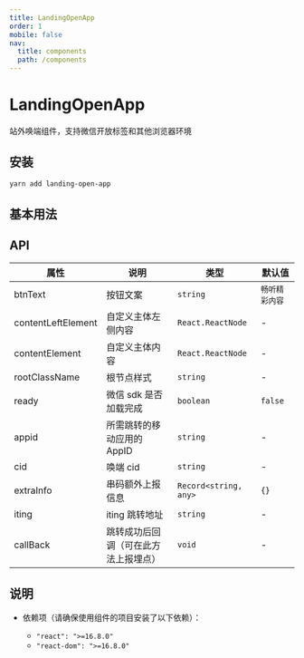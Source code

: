 ```yaml
---
title: LandingOpenApp
order: 1
mobile: false
nav:
  title: components
  path: /components
---
```


# LandingOpenApp

站外唤端组件，支持微信开放标签和其他浏览器环境

## 安装

```bash
yarn add landing-open-app
```

## 基本用法

<code src="./demos/Basic.tsx"></code>

## API

| 属性               | 说明                                 | 类型                  | 默认值          |
| ------------------ | ------------------------------------ | --------------------- | --------------- |
| btnText            | 按钮文案                             | `string`              | `畅听精彩内容`  |
| contentLeftElement | 自定义主体左侧内容                   | `React.ReactNode`     | -               |
| contentElement     | 自定义主体内容                       | `React.ReactNode`     | -               |
| rootClassName      | 根节点样式                           | `string`              | -               |
| ready              | 微信 sdk 是否加载完成                | `boolean`             | `false`         |
| appid              | 所需跳转的移动应用的 AppID           | `string`              | - |
| cid                | 唤端 cid                             | `string`              | -               |
| extraInfo          | 串码额外上报信息                     | `Record<string, any>` | `{}`            |
| iting              | iting 跳转地址                       | `string`              | -               |
| callBack           | 跳转成功后回调（可在此方法上报埋点） | `void`                | -               |

## 说明

- 依赖项（请确保使用组件的项目安装了以下依赖）：

  - `"react": ">=16.8.0"`
  - `"react-dom": ">=16.8.0"`
